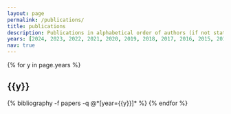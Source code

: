 ```yaml
---
layout: page
permalink: /publications/
title: publications
description: Publications in alphabetical order of authors (if not stated differently with an asterisk). Preprints included and marked as such (i.e., EPRINT or ARXIV).
years: [2024, 2023, 2022, 2021, 2020, 2019, 2018, 2017, 2016, 2015, 2014, 2013]
nav: true
---
```


<div class="publications">

{% for y in page.years %}
  <h2 class="year">{{y}}</h2>
  {% bibliography -f papers -q @*[year={{y}}]* %}
{% endfor %}

</div>
